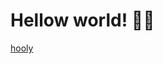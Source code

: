 # Hellow world! 🐱‍🐉
[hooly](https://github.com/kadirovgm/movie_REST_API/blob/master/media/KnobbyJoyfulDeermouse-size_restricted.gif)

